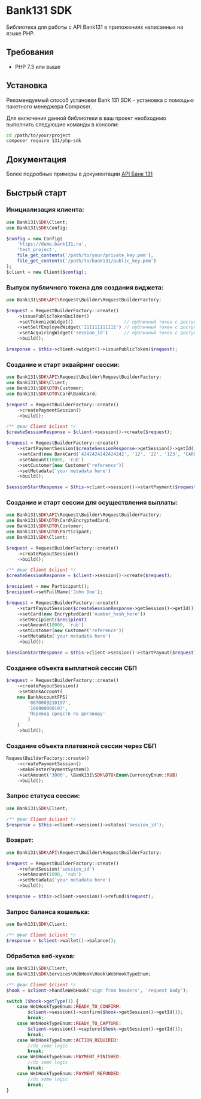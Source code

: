 # Bank131 SDK

Библиотека для работы с API Bank131 в приложениях написанных на языке PHP.

## Требования

* PHP 7.3 или выше

## Установка
Рекомендуемый способ установки Bank 131 SDK - установка с помощью пакетного менеджера Composer.

Для включения данной библиотеки в ваш проект необходимо выполнить следующие команды в консоли:

```bash
cd /path/to/your/project
composer require 131/php-sdk
``` 

## Документация
Более подробные примеры в документации [API Банк 131](https://developer.131.ru)

## Быстрый старт

### Инициализация клиента: 

```php
use Bank131\SDK\Client;
use Bank131\SDK\Config;

$config = new Config(
    'https://demo.bank131.ru',
    'test_project',
    file_get_contents('/path/to/your/private_key.pem'),
    file_get_contents('/path/to/bank131/public_key.pem')
);
$client = new Client($config);
``` 

### Выпуск публичного токена для создания виджета:
```php
use Bank131\SDK\API\Request\Builder\RequestBuilderFactory;

$request = RequestBuilderFactory::create()
    ->issuePublicTokenBuilder()
    ->setTokenizeWidget()                   // публичный токен с доступом к виджету токенизации
    ->setSelfEmployedWidget('111111111111') // публичный токен с доступом к виджету для работы с самозанятыми
    ->setAcquiringWidget('session_id')      // публичный токен с доступом к виджету эквайринга
    ->build();

$response = $this->client->widget()->issuePublicToken($request);
```

### Создание и старт эквайринг сессии:

```php
use Bank131\SDK\API\Request\Builder\RequestBuilderFactory;
use Bank131\SDK\Client;
use Bank131\SDK\DTO\Customer;
use Bank131\SDK\DTO\Card\BankCard;

$request = RequestBuilderFactory::create()
    ->createPaymentSession()
    ->build();

/** @var Client $client */
$createSessionResponse = $client->session()->create($request);

$request = RequestBuilderFactory::create()
    ->startPaymentSession($createSessionResponse->getSession()->getId())
    ->setCard(new BankCard('4242424242424242', '12', '22', '123', 'CARDHOLDER NAME'))
    ->setAmount(10000, 'rub')
    ->setCustomer(new Customer('reference'))
    ->setMetadata('your metadata here')
    ->build();

$sessionStartResponse = $this->client->session()->startPayment($request);

``` 

### Создание и старт сессии для осуществления выплаты:

```php
use Bank131\SDK\API\Request\Builder\RequestBuilderFactory;
use Bank131\SDK\DTO\Card\EncryptedCard;
use Bank131\SDK\DTO\Customer;
use Bank131\SDK\DTO\Participant;
use Bank131\SDK\Client;

$request = RequestBuilderFactory::create()
    ->createPayoutSession()
    ->build();

/** @var Client $client */
$createSessionResponse = $client->session()->create($request);

$recipient = new Participant();
$recipient->setFullName('John Doe');

$request = RequestBuilderFactory::create()
    ->startPayoutSession($createSessionResponse->getSession()->getId())
    ->setCard(new EncryptedCard('number_hash_here'))
    ->setRecipient($recipient)
    ->setAmount(10000, 'rub')
    ->setCustomer(new Customer('reference'))
    ->setMetadata('your metadata here')
    ->build();

$sessionStartResponse = $this->client->session()->startPayout($request);
``` 
### Создание объекта выплатной сессии СБП

```php
$request = RequestBuilderFactory::create()
    ->createPayoutSession()
    ->setBankAccount(
    new BankAccountFPS(
        '0070009210197',
        '100000000197',
        'Перевод средств по договору'
        )
    )
    ->build();
```

### Создание объекта платежной сессии через СБП

```php
RequestBuilderFactory::create()
    ->createPaymentSession()
    ->makeFasterPaymentSystem()
    ->setAmount('3000', \Bank131\SDK\DTO\Enum\CurrencyEnum::RUB)
    ->build();
```


### Запрос статуса сессии:
```php
use Bank131\SDK\Client;

/** @var Client $client */
$response = $this->client->session()->status('session_id');
```

### Возврат:
```php
use Bank131\SDK\API\Request\Builder\RequestBuilderFactory;

$request = RequestBuilderFactory::create()
    ->refundSession('session_id')
    ->setAmount(1000, 'rub')
    ->setMetadata('your metadata here')
    ->build();

$response = $this->client->session()->refund($request);
```

### Запрос баланса кошелька:

```php
use Bank131\SDK\Client;

/** @var Client $client */
$response = $client->wallet()->balance();
```

### Обработка веб-хуков:
```php
use Bank131\SDK\Client;
use Bank131\SDK\Services\WebHook\Hook\WebHookTypeEnum;

/** @var Client $client */
$hook = $client->handleWebHook('sign from headers', 'request body');

switch ($hook->getType()) {
    case WebHookTypeEnum::READY_TO_CONFIRM:
        $client->session()->confirm($hook->getSession()->getId());
        break;
    case WebHookTypeEnum::READY_TO_CAPTURE:
        $client->session()->capture($hook->getSession()->getId());
        break;
    case WebHookTypeEnum::ACTION_REQUIRED:
        //do some logic
        break;
    case WebHookTypeEnum::PAYMENT_FINISHED:
        //do some logic
        break;
    case WebHookTypeEnum::PAYMENT_REFUNDED:
        //do some logic
        break;
}
``` 





